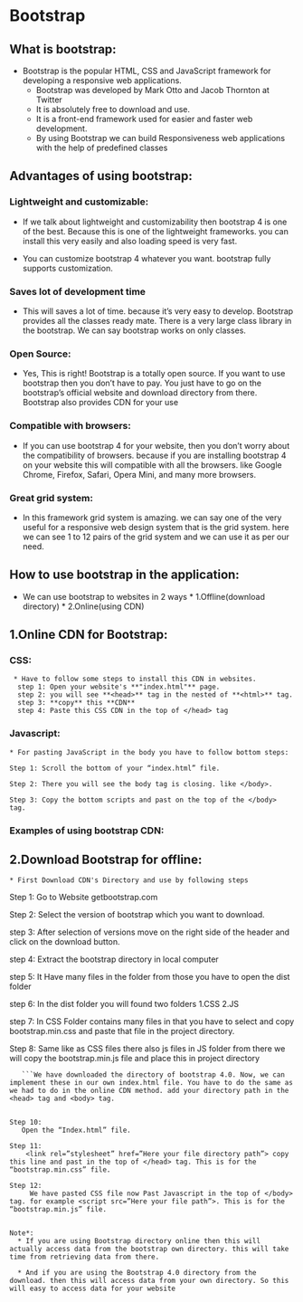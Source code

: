 # Bootstrap
## What is bootstrap:
* Bootstrap is the popular HTML, CSS and JavaScript framework for developing a responsive web applications.
    * Bootstrap was developed by Mark Otto and Jacob Thornton at Twitter
    * It is absolutely free to download and use.
    * It is a front-end framework used for easier and faster web development.
    * By using Bootstrap we can build  Responsiveness web applications with the help of predefined classes
## Advantages of using bootstrap:

###  Lightweight and customizable:
 * If we talk about lightweight and customizability then bootstrap 4 is one of the best. Because this is one of the lightweight frameworks. you can install this very easily and also loading speed is very fast.

 * You can customize bootstrap 4 whatever you want. bootstrap fully supports customization.

### Saves lot of development time 
 * This will saves a lot of time. because it’s very easy to develop. Bootstrap provides all the classes ready mate. There is a very large class library in the bootstrap. We can say bootstrap works on only classes.

### Open Source:
   * Yes, This is right! Bootstrap is a totally open source. If you want to use bootstrap then you don’t have to pay. You just have to go on the bootstrap’s official website and download directory from there. Bootstrap also provides CDN for your use

### Compatible with browsers:
  * If you can use bootstrap 4 for your website, then you don’t worry about the compatibility of browsers. because if you are installing bootstrap 4 on your website this will compatible with all the browsers. like Google Chrome, Firefox, Safari, Opera Mini, and many more browsers.
    
### Great grid system:
  * In this framework grid system is amazing. we can say one of the very useful for a responsive web design system that is the grid system. here we can see 1 to 12 pairs of the grid system and we can use it as per our need.
    

## How to use bootstrap in the application:
  * We can use bootstrap to websites in 2 ways
              * 1.Offline(download directory)
              * 2.Online(using CDN)
              
## 1.Online CDN for Bootstrap:
  ### CSS:
     * Have to follow some steps to install this CDN in websites.
      step 1: Open your website's **"index.html"** page.
      step 2: you will see **<head>** tag in the nested of **<html>** tag.
      step 3: **copy** this **CDN**
      step 4: Paste this CSS CDN in the top of </head> tag
  
  ### Javascript:
    * For pasting JavaScript in the body you have to follow bottom steps:
    
    Step 1: Scroll the bottom of your “index.html” file.
    
    Step 2: There you will see the body tag is closing. like </body>.
    
    Step 3: Copy the bottom scripts and past on the top of the </body> tag.
    
 ### Examples of using bootstrap CDN:
 
 ## 2.Download Bootstrap for offline:
    * First Download CDN's Directory and use by following steps
 Step 1:
     Go to Website getbootstrap.com
     
 Step 2:
      Select the version of bootstrap which you want to download.
      
 step 3:
      After selection of versions move on the right side of the header and click on the download button.
      
 step 4:
       Extract the bootstrap directory in local computer
       
 step 5:
       It Have many files in the folder from those you have to open the dist folder
       
 step 6:
       In the dist folder you will found two folders
                    1.CSS
                    2.JS
                    
step 7:
       In CSS Folder contains many files in that you have to select and copy bootstrap.min.css and paste that file in the project directory.
       
Step 8:
        Same like as CSS files there also js files in JS folder from there we will copy the bootstrap.min.js file and place this in project directory
        
       
       ```We have downloaded the directory of bootstrap 4.0. Now, we can implement these in our own index.html file. You have to do the same as we had to do in the online CDN method. add your directory path in the <head> tag and <body> tag.
 ```

Step 10: 
    Open the “Index.html” file.

Step 11: 
     <link rel=”stylesheet” href=”Here your file directory path”> copy this line and past in the top of </head> tag. This is for the “bootstrap.min.css” file.

Step 12: 
      We have pasted CSS file now Past Javascript in the top of </body> tag. for example <script src=”Here your file path”>. This is for the “bootstrap.min.js” file.
      
       
Note*:
   * If you are using Bootstrap directory online then this will actually access data from the bootstrap own directory. this will take time from retrieving data from there.
   
   * And if you are using the Bootstrap 4.0 directory from the download. then this will access data from your own directory. So this will easy to access data for your website


 
    
 
 
 
 
  
             
   
     
              
        
